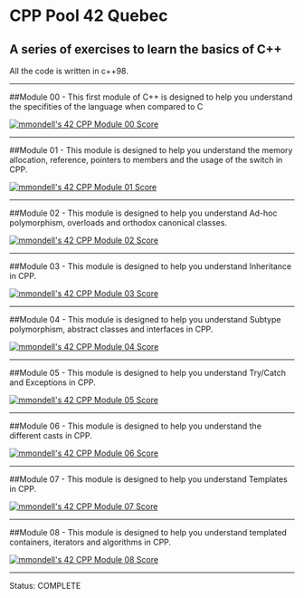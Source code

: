 # CPP Pool 42 Quebec

## A series of exercises to learn the basics of C++

All the code is written in c++98.

---

##Module 00 - This first module of C++ is designed to help you understand the specifities of the language when compared to C

[![mmondell's 42 CPP Module 00 Score](https://badge42.vercel.app/api/v2/cl1mb28v7003209mtmfky9fw8/project/2436914)](https://github.com/JaeSeoKim/badge42)

---

##Module 01 - This module is designed to help you understand the memory allocation, reference, pointers to members and the usage of the switch in CPP.

[![mmondell's 42 CPP Module 01 Score](https://badge42.vercel.app/api/v2/cl1mb28v7003209mtmfky9fw8/project/2467388)](https://github.com/JaeSeoKim/badge42)

---

##Module 02 - This module is designed to help you understand Ad-hoc polymorphism, overloads and orthodox canonical classes.

[![mmondell's 42 CPP Module 02 Score](https://badge42.vercel.app/api/v2/cl1mb28v7003209mtmfky9fw8/project/2468646)](https://github.com/JaeSeoKim/badge42)

---

##Module 03 - This module is designed to help you understand Inheritance in CPP.

[![mmondell's 42 CPP Module 03 Score](https://badge42.vercel.app/api/v2/cl1mb28v7003209mtmfky9fw8/project/2469822)](https://github.com/JaeSeoKim/badge42)

---

##Module 04 - This module is designed to help you understand Subtype polymorphism, abstract classes and interfaces in CPP. 

[![mmondell's 42 CPP Module 04 Score](https://badge42.vercel.app/api/v2/cl1mb28v7003209mtmfky9fw8/project/2471448)](https://github.com/JaeSeoKim/badge42)

---

##Module 05 - This module is designed to help you understand Try/Catch and Exceptions in CPP.

[![mmondell's 42 CPP Module 05 Score](https://badge42.vercel.app/api/v2/cl1mb28v7003209mtmfky9fw8/project/2481811)](https://github.com/JaeSeoKim/badge42)

---

##Module 06 - This module is designed to help you understand the different casts in CPP. 

[![mmondell's 42 CPP Module 06 Score](https://badge42.vercel.app/api/v2/cl1mb28v7003209mtmfky9fw8/project/2483304)](https://github.com/JaeSeoKim/badge42)

---

##Module 07 -  This module is designed to help you understand Templates in CPP.

[![mmondell's 42 CPP Module 07 Score](https://badge42.vercel.app/api/v2/cl1mb28v7003209mtmfky9fw8/project/2487906)](https://github.com/JaeSeoKim/badge42)

---

##Module 08 - This module is designed to help you understand templated containers, iterators and algorithms in CPP.

[![mmondell's 42 CPP Module 08 Score](https://badge42.vercel.app/api/v2/cl1mb28v7003209mtmfky9fw8/project/2495818)](https://github.com/JaeSeoKim/badge42)

---
Status: COMPLETE
